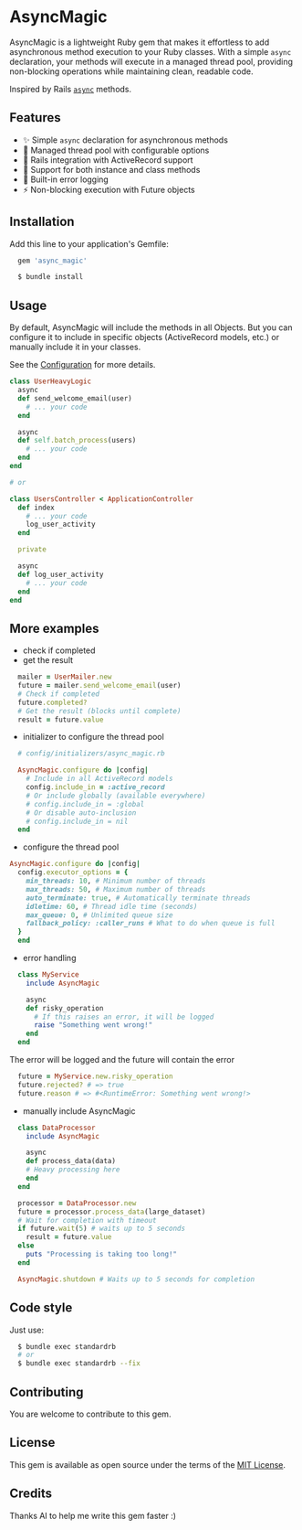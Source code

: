 # AsyncMagic

AsyncMagic is a lightweight Ruby gem that makes it effortless to add asynchronous method execution to your Ruby classes. With a simple `async` declaration, your methods will execute in a managed thread pool, providing non-blocking operations while maintaining clean, readable code.

Inspired by Rails [`async`](https://github.com/rails/rails/blob/9ffd264e016ee5501b19286c2f48d952e910e96c/activejob/lib/active_job/queue_adapters/async_adapter.rb#L89) methods.

## Features

- ✨ Simple `async` declaration for asynchronous methods
- 🧵 Managed thread pool with configurable options
- 🚂 Rails integration with ActiveRecord support
- 🎯 Support for both instance and class methods
- 📝 Built-in error logging
- ⚡ Non-blocking execution with Future objects

## Installation

Add this line to your application's Gemfile:

```ruby
  gem 'async_magic'
```

```bash
  $ bundle install
```

## Usage

By default, AsyncMagic will include the methods in all Objects. But you can configure it to include in specific objects (ActiveRecord models, etc.) or manually include it in your classes.

See the [Configuration](./lib/async_magic.rb) for more details.

```ruby
class UserHeavyLogic
  async
  def send_welcome_email(user)
    # ... your code
  end

  async
  def self.batch_process(users)
    # ... your code
  end
end

# or

class UsersController < ApplicationController
  def index
    # ... your code
    log_user_activity
  end

  private

  async
  def log_user_activity
    # ... your code
  end
end
```

## More examples

- check if completed
- get the result

```ruby
  mailer = UserMailer.new
  future = mailer.send_welcome_email(user)
  # Check if completed
  future.completed?
  # Get the result (blocks until complete)
  result = future.value
```

- initializer to configure the thread pool

```ruby
  # config/initializers/async_magic.rb

  AsyncMagic.configure do |config|
    # Include in all ActiveRecord models
    config.include_in = :active_record
    # Or include globally (available everywhere)
    # config.include_in = :global
    # Or disable auto-inclusion
    # config.include_in = nil
  end
```

- configure the thread pool

```ruby
AsyncMagic.configure do |config|
  config.executor_options = {
    min_threads: 10, # Minimum number of threads
    max_threads: 50, # Maximum number of threads
    auto_terminate: true, # Automatically terminate threads
    idletime: 60, # Thread idle time (seconds)
    max_queue: 0, # Unlimited queue size
    fallback_policy: :caller_runs # What to do when queue is full
  }
  end
```

- error handling
```ruby
  class MyService
    include AsyncMagic

    async
    def risky_operation
      # If this raises an error, it will be logged
      raise "Something went wrong!"
    end
  end
```

The error will be logged and the future will contain the error

```ruby
  future = MyService.new.risky_operation
  future.rejected? # => true
  future.reason # => #<RuntimeError: Something went wrong!>
```

- manually include AsyncMagic

```ruby
  class DataProcessor
    include AsyncMagic

    async
    def process_data(data)
    # Heavy processing here
    end
  end
```

```ruby
  processor = DataProcessor.new
  future = processor.process_data(large_dataset)
  # Wait for completion with timeout
  if future.wait(5) # waits up to 5 seconds
    result = future.value
  else
    puts "Processing is taking too long!"
  end
```

```ruby
  AsyncMagic.shutdown # Waits up to 5 seconds for completion
```

## Code style

Just use:

```bash
  $ bundle exec standardrb
  # or
  $ bundle exec standardrb --fix
```

## Contributing

You are welcome to contribute to this gem.

## License

This gem is available as open source under the terms of the [MIT License](https://opensource.org/licenses/MIT).

## Credits

Thanks AI to help me write this gem faster :)
